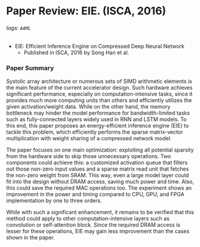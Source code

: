 Paper Review: EIE. (ISCA, 2016)
===

###### tags: `AAML`

* EIE: Efficient Inference Engine on Compressed Deep Neural Network
    * Published in ISCA, 2016 by Song Han et al.

<!-- summary, strength, weakness, questions, comment -->

### Paper Summary
Systolic array architecture or numerous sets of SIMD arithmetic elements is the main feature of the current accelerator design. Such hardware achieves significant performance, especially on computation-intensive tasks, since it provides much more computing units than others and efficiently utilizes the given activation/weight data. While on the other hand, the memory bottleneck may hinder the model performance for bandwidth-limited tasks such as fully-connected layers widely used in RNN and LSTM models. To this end, this paper proposes an energy-efficient inference engine (EIE) to tackle this problem, which efficiently performs the sparse matrix-vector multiplication with weight sharing of a compressed network model.

The paper focuses on one main optimization: exploiting all potential sparsity from the hardware side to skip those unnecessary operations. Two components could achieve this: a customized activation queue that filters out those non-zero input values and a sparse matrix read unit that fetches the non-zero weight from SRAM. This way, even a large model layer could fit into the design without DRAM access, saving much power and time. Also, this could save the required MAC operations too. The experiment shows an improvement in the power and timing compared to CPU, GPU, and FPGA implementation by one to three orders.

While with such a significant enhancement, it remains to be verified that this method could apply to other computation-intensive layers such as convolution or self-attention block. Since the required DRAM access is lesser for these operations, EIE may gain less improvement than the cases shown in the paper.